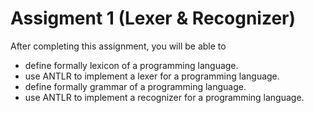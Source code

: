 # Assigment 1 (Lexer & Recognizer)
After completing this assignment, you will be able to
- define formally lexicon of a programming language.
- use ANTLR to implement a lexer for a programming language.
- define formally grammar of a programming language.
- use ANTLR to implement a recognizer for a programming language.
